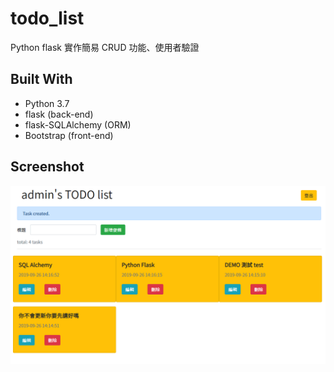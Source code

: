 # todo_list

Python flask 實作簡易 CRUD 功能、使用者驗證

## Built With

* Python 3.7
* flask (back-end)
* flask-SQLAlchemy (ORM)
* Bootstrap (front-end)

## Screenshot

![index](./src/index.PNG)